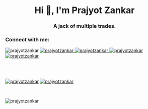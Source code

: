 

<h1 align="center">Hi 👋, I'm Prajyot Zankar</h1>
<h3 align="center">A jack of multiple trades.</h3>

<h3 align="left">Connect with me:</h3>

<p float="left">
<img src="https://komarev.com/ghpvc/?username=prajyotzankar&label=Profile%20views&color=0e75b6&style=flat" alt="prajyotzankar" /> 

<a href="https://www.linkedin.com/in/prajyotzankar/" html target="_blank" rel="noopener noreferrer"> 
  <img src="https://img.shields.io/badge/LinkedIn-Profile-0179b6?style=plastic&logo=linkedin" alt="prajyotzankar" /> 

<a href="https://www.codewars.com/users/prajyotzankar" html target="_blank" rel="noopener noreferrer"> 
  <img src="https://img.shields.io/badge/Codewars-Profile-b1361e?style=plastic&logo=codewars" alt="prajyotzankar" />

<a href="https://leetcode.com/zankarprajyot/" html target="_blank" rel="noopener noreferrer"> 
  <img src="https://img.shields.io/badge/LeetCode-Profile-f89f1b?style=plastic&logo=leetcode" alt="prajyotzankar" />

<a href="mailto:zankarprajyotsushil@gmail.com" html target="_blank" rel="noopener noreferrer"> 
  <img src="https://img.shields.io/badge/Gmail-Email-d14836?style=plastic&logo=gmail" alt="prajyotzankar" />

</p>
<br><br>
  
<p float="left">
<img align="center" src="https://github-readme-stats.vercel.app/api?username=prajyotzankar&show_icons=true&locale=en&line_height=27&count_private=true&title_color=ffffff&text_color=c9cacc&icon_color=4AB097&bg_color=1A2B34" alt="prajyotzankar" />

<img align="center" src="https://leetcode-stats-six.vercel.app/api?username=zankarprajyot&theme=dark" alt="prajyotzankar" />
</p>
<br>

<p><img align="left" src="https://github-readme-stats.vercel.app/api/top-langs?username=prajyotzankar&show_icons=true&locale=en&layout=compact" alt="prajyotzankar" /></p>

